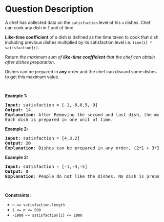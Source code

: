 # Question Description

<p>A chef has collected data on the <code>satisfaction</code> level of his <code>n</code> dishes. Chef can cook any dish in 1 unit of time.</p>

<p><strong>Like-time coefficient</strong> of a dish is defined as the time taken to cook that dish including previous dishes multiplied by its satisfaction level i.e. <code>time[i] * satisfaction[i]</code>.</p>

<p>Return <em>the maximum sum of <strong>like-time coefficient</strong> that the chef can obtain after dishes preparation</em>.</p>

<p>Dishes can be prepared in <strong>any </strong>order and the chef can discard some dishes to get this maximum value.</p>

<p>&nbsp;</p>
<p><strong>Example 1:</strong></p>

<pre>
<strong>Input:</strong> satisfaction = [-1,-8,0,5,-9]
<strong>Output:</strong> 14
<strong>Explanation:</strong> After Removing the second and last dish, the maximum total <strong>like-time coefficient</strong> will be equal to (-1*1 + 0*2 + 5*3 = 14).
Each dish is prepared in one unit of time.</pre>

<p><strong>Example 2:</strong></p>

<pre>
<strong>Input:</strong> satisfaction = [4,3,2]
<strong>Output:</strong> 20
<strong>Explanation:</strong> Dishes can be prepared in any order, (2*1 + 3*2 + 4*3 = 20)
</pre>

<p><strong>Example 3:</strong></p>

<pre>
<strong>Input:</strong> satisfaction = [-1,-4,-5]
<strong>Output:</strong> 0
<strong>Explanation:</strong> People do not like the dishes. No dish is prepared.
</pre>

<p>&nbsp;</p>
<p><strong>Constraints:</strong></p>

<ul>
	<li><code>n == satisfaction.length</code></li>
	<li><code>1 &lt;= n &lt;= 500</code></li>
	<li><code>-1000 &lt;= satisfaction[i] &lt;= 1000</code></li>
</ul>
